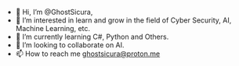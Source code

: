 - 👋 Hi, I’m @GhostSicura,
- 👀 I’m interested in learn and grow in the field of Cyber Security, AI, Machine Learning, etc.
- 🌱 I’m currently learning C#, Python and Others.
- 💞️ I’m looking to collaborate on AI.
- 📫 How to reach me ghostsicura@proton.me
